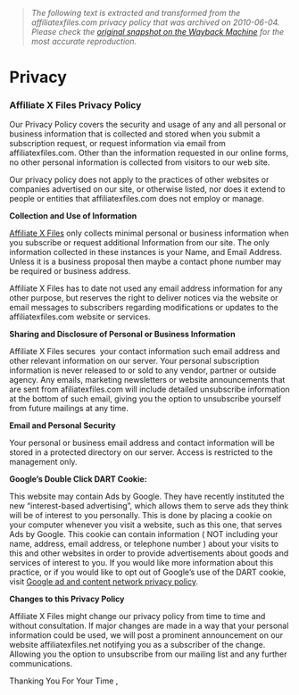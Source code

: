 > *The following text is extracted and transformed from the affiliatexfiles.com privacy policy that was archived on 2010-06-04. Please check the [original snapshot on the Wayback Machine](https://web.archive.org/web/20100604062416id_/http%3A//www.affiliatexfiles.com/privacy) for the most accurate reproduction.*

# Privacy

[](http://www.affiliatexfiles.com/wp-content/plugins/max-banner-ads-pro/max-banner-ads-lib/include/redirect.php?id=259)  


  


### Affiliate X Files Privacy Policy

Our Privacy Policy covers the security and usage of any and all personal or business information that is collected and stored when you submit a subscription request, or request information via email from affiliatexfiles.com. Other than the information requested in our online forms, no other personal information is collected from visitors to our web site.

Our privacy policy does not apply to the practices of other websites or companies advertised on our site, or otherwise listed, nor does it extend to people or entities that affiliatexfiles.com does not employ or manage.

**Collection and Use of Information**

[Affiliate X Files](http://www.affiliatexfiles.com/ "Affiliate X Files") only collects minimal personal or business information when you subscribe or request additional Information from our site. The only information collected in these instances is your Name, and Email Address. Unless it is a business proposal then maybe a contact phone number may be required or business address.

Affiliate X Files has to date not used any email address information for any other purpose, but reserves the right to deliver notices via the website or email messages to subscribers regarding modifications or updates to the affiliatexfiles.com website or services.

**Sharing and Disclosure of Personal or Business Information**

Affiliate X Files secures  your contact information such email address and other relevant information on our server. Your personal subscription information is never released to or sold to any vendor, partner or outside agency. Any emails, marketing newsletters or website announcements that are sent from afiliatexfiles.com will include detailed unsubscribe information at the bottom of such email, giving you the option to unsubscribe yourself from future mailings at any time.

**Email and Personal Security**

Your personal or business email address and contact information will be stored in a protected directory on our server. Access is restricted to the management only.

**Google’s Double Click DART Cookie:**

This website may contain Ads by Google. They have recently instituted the new “interest-based advertising”, which allows them to serve ads they think will be of interest to you personally. This is done by placing a cookie on your computer whenever you visit a website, such as this one, that serves Ads by Google. This cookie can contain information ( NOT including your name, address, email address, or telephone number ) about your visits to this and other websites in order to provide advertisements about goods and services of interest to you. If you would like more information about this practice, or if you would like to opt out of Google’s use of the DART cookie, visit [Google ad and content network privacy policy](http://www.google.com/privacy_ads.html "Google Ad Content Network Privacy Policy").

**Changes to this Privacy Policy**

Affiliate X Files might change our privacy policy from time to time and without consultation. If major changes are made in a way that your personal information could be used, we will post a prominent announcement on our website affiliatexfiles.net notifying you as a subscriber of the change. Allowing you the option to unsubscribe from our mailing list and any further communications.

Thanking You For Your Time ,

[](http://www.affiliatexfiles.com/wp-content/uploads/2009/03/ronsig2.png)

[](http://www.affiliatexfiles.com/wp-content/plugins/max-banner-ads-pro/max-banner-ads-lib/include/redirect.php?id=123)  

